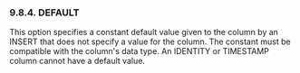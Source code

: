 <div id="default" class="section">

<div class="titlepage">

<div>

<div>

### 9.8.4. DEFAULT

</div>

</div>

</div>

This option specifies a constant default value given to the column by an
INSERT that does not specify a value for the column. The constant must
be compatible with the column's data type. An IDENTITY or TIMESTAMP
column cannot have a default value.

</div>
